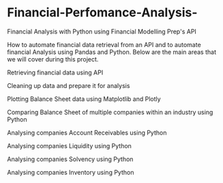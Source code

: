 # Financial-Perfomance-Analysis-
Financial Analysis with Python using  Financial Modelling Prep's API

How to automate financial data retrieval from an API and to automate financial Analysis using Pandas and Python. Below are the main areas that we will cover during this project.

Retrieving financial data using API

Cleaning up data and prepare it for analysis

Plotting Balance Sheet data using Matplotlib and Plotly

Comparing Balance Sheet of multiple companies within an industry using Python

Analysing companies Account Receivables using Python

Analysing companies Liquidity using Python

Analysing companies Solvency using Python

Analysing companies Inventory using Python



